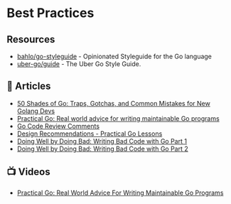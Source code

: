 # Best Practices

## Resources
- [bahlo/go-styleguide](https://github.com/bahlo/go-styleguide) - Opinionated Styleguide for the Go language
- [uber-go/guide](https://github.com/uber-go/guide/blob/master/style.md) - The Uber Go Style Guide.
## 📕 Articles
- [50 Shades of Go: Traps, Gotchas, and Common Mistakes for New Golang Devs](http://devs.cloudimmunity.com/gotchas-and-common-mistakes-in-go-golang/index.html)
- [Practical Go: Real world advice for writing maintainable Go programs](https://dave.cheney.net/practical-go/presentations/gophercon-israel.html)
- [Go Code Review Comments](https://github.com/golang/go/wiki/CodeReviewComments)
- [Design Recommendations - Practical Go Lessons](https://www.practical-go-lessons.com/chap-40-design-recommendations)
- [Doing Well by Doing Bad: Writing Bad Code with Go Part 1](https://medium.com/capital-one-tech/doing-well-by-doing-bad-writing-bad-code-with-go-part-1-2dbb96ce079a)
- [Doing Well by Doing Bad: Writing Bad Code with Go Part 2](https://medium.com/capital-one-tech/doing-well-by-doing-bad-writing-bad-code-with-go-part-2-e270d305c9f7)
## 📺 Videos
- [Practical Go: Real World Advice For Writing Maintainable Go Programs](https://www.youtube.com/watch?v=EXrEd1-GZR0)